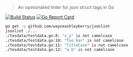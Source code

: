 > An opinionated linter for json struct tags in Go

[![Build Status](https://travis-ci.org/wayneashleyberry/jsonlint.svg?branch=master)](https://travis-ci.org/wayneashleyberry/jsonlint)
[![Go Report Card](https://goreportcard.com/badge/github.com/wayneashleyberry/jsonlint)](https://goreportcard.com/report/github.com/wayneashleyberry/jsonlint)

```sh
go get -u github.com/wayneashleyberry/jsonlint
jsonlint ./...
./tesdata/testdata.go:8: "x_y" is not camelcase
./tesdata/testdata.go:10: "foo bar" is not camelcase
./tesdata/testdata.go:11: "TitleCase" is not camelcase
./tesdata/testdata.go:12: "a b" is not camelcase
```
